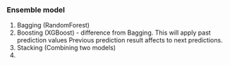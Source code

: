
### Ensemble model

1) Bagging (RandomForest)
2) Boosting (XGBoost) - difference from Bagging. This will apply past prediction values
                        Previous prediction result affects to next predictions.
4) Stacking (Combining two models)
5) 
